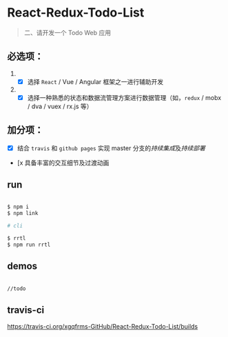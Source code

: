 # React-Redux-Todo-List

> 二、请开发一个 Todo Web 应用

## 必选项：
1. - [x] 选择 `React` / Vue / Angular 框架之一进行辅助开发
2. - [x] 选择一种熟悉的状态和数据流管理方案进行数据管理（如，`redux` / mobx / dva / vuex / rx.js 等）

## 加分项：
- [x] 结合 `travis` 和 `github pages` 实现 master 分支的*持续集成*及*持续部署*
- [x 具备丰富的交互细节及过渡动画


## run

```sh
    
$ npm i
$ npm link

# cli

$ rrtl 
$ npm run rrtl
```


## demos

```sh
    
//todo
```




## travis-ci

https://travis-ci.org/xgqfrms-GitHub/React-Redux-Todo-List/builds






